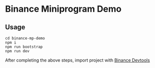 # Binance Miniprogram Demo

## Usage

```
cd binance-mp-demo
npm i
npm run bootstrap
npm run dev
```

After completing the above steps, import project with [Binance Devtools](https://developers.binance.com/docs/mini-program/download)
